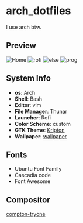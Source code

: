 # arch_dotfiles
I use arch btw.
## Preview 
![Home](https://github.com/a-akshay79/arch_dotfiles/blob/master/screens/home.png)
![rofi](https://github.com/a-akshay79/arch_dotfiles/blob/master/screens/roif.png)
![else](https://github.com/a-akshay79/arch_dotfiles/blob/master/screens/else.png)
![prog](https://github.com/a-akshay79/arch_dotfiles/blob/master/screens/prog.png)

## System Info
* __os__: Arch
* __Shell__: Bash
* __Editor__: vim 
* __File Manager__: Thunar
* __Launcher__: Rofi
* __Color Scheme__: custom
* __GTK Theme__: [Kripton](https://www.gnome-look.org/p/1365372/)
* __Wallpaper__: [wallpaper](https://github.com/a-akshay79/arch_dotfiles/tree/master/wall)

## Fonts
* Ubuntu Font Family
* Cascadia code
* Font Awesome

## Compositor
[compton-tryone](https://aur.archlinux.org/packages/compton-tryone-git/)


